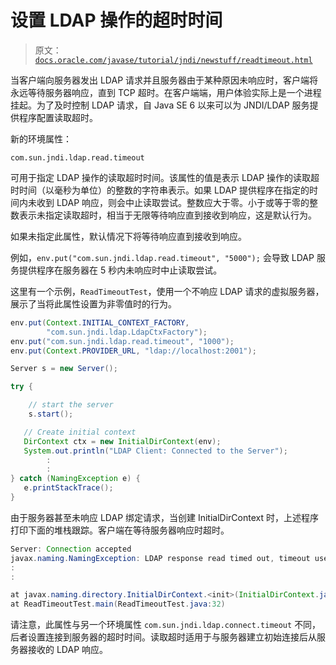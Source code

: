 # 设置 LDAP 操作的超时时间

> 原文：[`docs.oracle.com/javase/tutorial/jndi/newstuff/readtimeout.html`](https://docs.oracle.com/javase/tutorial/jndi/newstuff/readtimeout.html)

当客户端向服务器发出 LDAP 请求并且服务器由于某种原因未响应时，客户端将永远等待服务器响应，直到 TCP 超时。在客户端端，用户体验实际上是一个进程挂起。为了及时控制 LDAP 请求，自 Java SE 6 以来可以为 JNDI/LDAP 服务提供程序配置读取超时。

新的环境属性：

`com.sun.jndi.ldap.read.timeout`

可用于指定 LDAP 操作的读取超时时间。该属性的值是表示 LDAP 操作的读取超时时间（以毫秒为单位）的整数的字符串表示。如果 LDAP 提供程序在指定的时间内未收到 LDAP 响应，则会中止读取尝试。整数应大于零。小于或等于零的整数表示未指定读取超时，相当于无限等待响应直到接收到响应，这是默认行为。

如果未指定此属性，默认情况下将等待响应直到接收到响应。

例如，`env.put("com.sun.jndi.ldap.read.timeout", "5000");` 会导致 LDAP 服务提供程序在服务器在 5 秒内未响应时中止读取尝试。

这里有一个示例，`ReadTimeoutTest`，使用一个不响应 LDAP 请求的虚拟服务器，展示了当将此属性设置为非零值时的行为。

```java
env.put(Context.INITIAL_CONTEXT_FACTORY,
        "com.sun.jndi.ldap.LdapCtxFactory");
env.put("com.sun.jndi.ldap.read.timeout", "1000");
env.put(Context.PROVIDER_URL, "ldap://localhost:2001");

Server s = new Server();

try {

    // start the server
    s.start();

   // Create initial context
   DirContext ctx = new InitialDirContext(env);
   System.out.println("LDAP Client: Connected to the Server");
        :
        :
} catch (NamingException e) {
   e.printStackTrace();
}

```

由于服务器甚至未响应 LDAP 绑定请求，当创建 InitialDirContext 时，上述程序打印下面的堆栈跟踪。客户端在等待服务器响应时超时。

```java
Server: Connection accepted
javax.naming.NamingException: LDAP response read timed out, timeout used:1000ms.
:
:

at javax.naming.directory.InitialDirContext.<init>(InitialDirContext.java:82)
at ReadTimeoutTest.main(ReadTimeoutTest.java:32)

```

请注意，此属性与另一个环境属性 `com.sun.jndi.ldap.connect.timeout` 不同，后者设置连接到服务器的超时时间。读取超时适用于与服务器建立初始连接后从服务器接收的 LDAP 响应。
